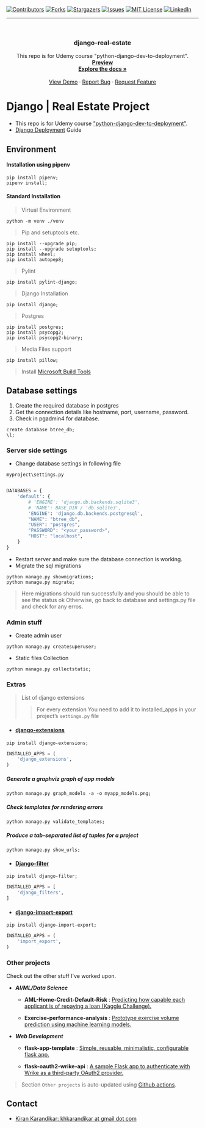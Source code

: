 <div id="top"></div>

[![Contributors][contributors-shield]][contributors-url]
[![Forks][forks-shield]][forks-url]
[![Stargazers][stars-shield]][stars-url]
[![Issues][issues-shield]][issues-url]
[![MIT License][license-shield]][license-url]
[![LinkedIn][linkedin-shield]][linkedin-url]

[contributors-shield]: https://img.shields.io/github/contributors/kiran-karandikar/django-real-estate?style=for-the-badge

[contributors-url]: https://github.com/Kiran-Karandikar/django-real-estate/graphs/contributors

[forks-shield]: https://img.shields.io/github/forks/Kiran-Karandikar/django-real-estate?style=for-the-badge

[forks-url]: https://github.com/Kiran-Karandikar/django-real-estate/network

[stars-shield]: https://img.shields.io/github/stars/Kiran-Karandikar/django-real-estate?style=for-the-badge

[stars-url]: https://github.com/Kiran-Karandikar/django-real-estate/stargazers

[issues-shield]: https://img.shields.io/github/issues/Kiran-Karandikar/django-real-estate?style=for-the-badge

[issues-url]: https://github.com/Kiran-Karandikar/django-real-estate/issues

[license-shield]: https://img.shields.io/github/license/Kiran-Karandikar/django-real-estate?style=for-the-badge

[license-url]: https://github.com/Kiran-Karandikar/django-real-estate/blob/master/LICENSE

[linkedin-shield]: https://img.shields.io/badge/-LinkedIn-black.svg?style=for-the-badge&logo=linkedin&colorB=555

[linkedin-url]: https://linkedin.com/in/kiran-karandikar

---------


<!-- PROJECT LOGO -->
<br />
<div align="center">
<h3 align="center">django-real-estate</h3>
  <p align="center">
    This repo is for Udemy course "python-django-dev-to-deployment".     
    <br />    
    <a href="https://kiran-karandikar.github.io/django-real-estate"><strong>Preview</strong></a>
    <br />
    <a href="https://github.com/kiran-karandikar/django-real-estate"><strong>Explore the docs »</strong></a>
    <br />
    <br />
    <a href="https://github.com/kiran-karandikar/django-real-estate">View Demo</a>
    ·
    <a href="https://github.com/kiran-karandikar/django-real-estate/issues">Report Bug</a>
    ·
    <a href="https://github.com/kiran-karandikar/django-real-estate/issues">Request Feature</a>
  </p>
</div>

<!-- BADGES.MD Finish -->
<!-- BADGES.MD Finish -->
# Django | Real Estate Project
- This repo is for Udemy course 
["python-django-dev-to-deployment"](https://www.udemy.com/course/python-django-dev-to-deployment/).
- [Django Deployment](https://gist.github.com/bradtraversy/cfa565b879ff1458dba08f423cb01d71) Guide

## Environment
#### Installation using pipenv
```
pip install pipenv;
pipenv install;
```
#### Standard Installation
> Virtual Environment
```
python -m venv ./venv
```
> Pip and setuptools etc.
````
pip install --upgrade pip;
pip install --upgrade setuptools;
pip install wheel;
pip install autopep8;
````
> Pylint
```
pip install pylint-django;
```
> Django Installation
````
pip install django;
````
> Postgres
````
pip install postgres;
pip install psycopg2;
pip install psycopg2-binary;
````
> Media Files support
```
pip install pillow;
```

> Install [Microsoft Build Tools](https://visualstudio.microsoft.com/visual-cpp-build-tools/)
## Database settings
1. Create the required database in postgres
2. Get the connection details like hostname, port, username, password.
3. Check in pgadmin4 for database.
```postgresql
create database btree_db;
\l;
```
### Server side settings
- Change database settings in following file
````
myproject\settings.py
````
```python

DATABASES = {
    'default': {
        # 'ENGINE': 'django.db.backends.sqlite3',
        # 'NAME': BASE_DIR / 'db.sqlite3',
        'ENGINE': 'django.db.backends.postgresql',
        "NAME": "btree_db",
        "USER": "postgres",
        "PASSWORD": "<your_password>",
        "HOST": "localhost",
    }
}
```
- Restart server and make sure the database connection is working.
- Migrate the sql migrations
```
python manage.py showmigrations;
python manage.py migrate;
```
> Here migrations should run successfully and you should be able to see the status ok
> Otherwise, go back to database and settings.py file and check for any erros.

### Admin stuff

- Create admin user
```
python manage.py createsuperuser;
```
- Static files Collection
````
python manage.py collectstatic;
````

### Extras
> List of django extensions
>> For every extension You need to add it to installed_apps in your project’s ``settings.py`` file

- #### [django-extensions](https://django-extensions.readthedocs.io/en/latest/)

```
pip install django-extensions;
```
```python
INSTALLED_APPS = (
    'django_extensions',
)
```
##### Generate a graphviz graph of app models

```
python manage.py graph_models -a -o myapp_models.png;
```

##### Check templates for rendering errors

```
python manage.py validate_templates;
```
##### Produce a tab-separated list of tuples for a project

```
python manage.py show_urls;
```
- #### [Django-filter](https://django-filter.readthedocs.io/en/stable/index.html)
```
pip install django-filter;
```
```python
INSTALLED_APPS = [
    'django_filters',
]
```
- #### [django-import-export](https://django-import-export.readthedocs.io/en/latest/index.html)
```
pip install django-import-export;
```
```python
INSTALLED_APPS = (
    'import_export',
)
```



### Other projects

Check out the other stuff I've worked upon.

- ___AI/ML/Data Science___

  - **AML-Home-Credit-Default-Risk** : [Predicting how capable each applicant is of repaying a loan \(Kaggle Challenge\).](https://github.com/Kiran-Karandikar/AML-Home-Credit-Default-Risk)

  - **Exercise-performance-analysis** : [Prototype exercise volume prediction using machine learning models.](https://github.com/Kiran-Karandikar/Exercise-performance-analysis)

- ___Web Development___

  - **flask-app-template** : [Simple, reusable, minimalistic, configurable flask app.](https://github.com/Kiran-Karandikar/flask-app-template)

  - **flask-oauth2-wrike-api** : [A sample Flask app to authenticate with Wrike as a third-party OAuth2 provider.](https://github.com/Kiran-Karandikar/flask-oauth2-wrike-api)

> Section `Other projects` is auto-updated using [Github actions](https://github.com/features/actions). 
<!-- CONTACT -->
## Contact

- [Kiran Karandikar: khkarandikar at gmail dot com](mailto:khkarandikar@gmail.com)
